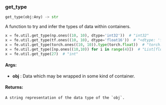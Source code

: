 

### get_type
```python
get_type(obj:Any) -> str
```
A function to try and infer the types of data within containers.


```python
x = fe.util.get_type(np.ones((10, 10), dtype='int32'))  # "int32"
x = fe.util.get_type(tf.ones((10, 10), dtype='float16'))  # "<dtype: 'float16'>"
x = fe.util.get_type(torch.ones((10, 10)).type(torch.float))  # "torch.float32"
x = fe.util.get_type([np.ones((10,10)) for i in range(4)])  # "List[float64]"
x = fe.util.get_type(27)  # "int"
```



#### Args:

* **obj** :  Data which may be wrapped in some kind of container.

#### Returns:
    A string representation of the data type of the `obj`.